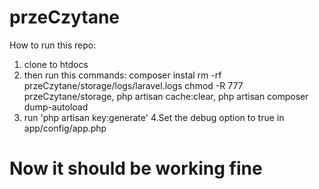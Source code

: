 # przeCzytane

How to run this repo:
1. clone to htdocs
2. then run this commands:
    composer instal
    rm -rf przeCzytane/storage/logs/laravel.logs
    chmod -R 777 przeCzytane/storage,
    php artisan cache:clear,
    php artisan composer dump-autoload
3. run 'php artisan key:generate'
4.Set the debug option to true in app/config/app.php

# Now it should be working fine
